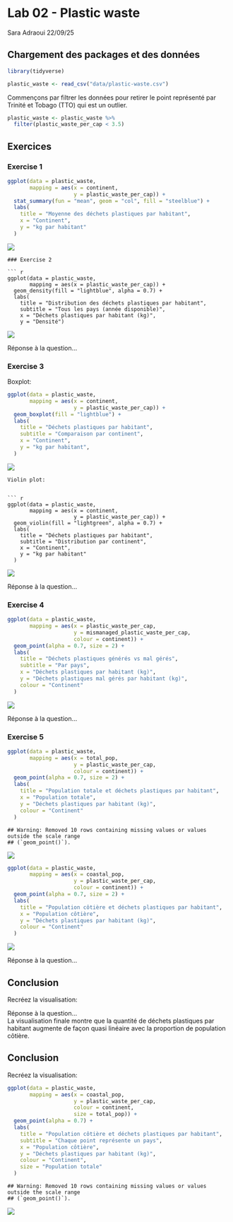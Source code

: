 Lab 02 - Plastic waste
================
Sara Adraoui
22/09/25

## Chargement des packages et des données

``` r
library(tidyverse) 
```

``` r
plastic_waste <- read_csv("data/plastic-waste.csv")
```

Commençons par filtrer les données pour retirer le point représenté par
Trinité et Tobago (TTO) qui est un outlier.

``` r
plastic_waste <- plastic_waste %>%
  filter(plastic_waste_per_cap < 3.5)
```

## Exercices

### Exercise 1

``` r
ggplot(data = plastic_waste,
       mapping = aes(x = continent,
                     y = plastic_waste_per_cap)) +
  stat_summary(fun = "mean", geom = "col", fill = "steelblue") +
  labs(
    title = "Moyenne des déchets plastiques par habitant",
    x = "Continent",
    y = "kg par habitant"
  )
```

![](lab-02_files/figure-gfm/plastic-waste-continent-1.png)<!-- -->



    ### Exercise 2

    ``` r
    ggplot(data = plastic_waste,
           mapping = aes(x = plastic_waste_per_cap)) +
      geom_density(fill = "lightblue", alpha = 0.7) +
      labs(
        title = "Distribution des déchets plastiques par habitant",
        subtitle = "Tous les pays (année disponible)",
        x = "Déchets plastiques par habitant (kg)",
        y = "Densité")

![](lab-02_files/figure-gfm/plastic-waste-density-1.png)<!-- -->

Réponse à la question…

### Exercise 3

Boxplot:

``` r
ggplot(data = plastic_waste,
       mapping = aes(x = continent,
                     y = plastic_waste_per_cap)) +
  geom_boxplot(fill = "lightblue") +
  labs(
    title = "Déchets plastiques par habitant",
    subtitle = "Comparaison par continent",
    x = "Continent",
    y = "kg par habitant",
  )
```

![](lab-02_files/figure-gfm/plastic-waste-boxplot-1.png)<!-- -->


    Violin plot:


    ``` r
    ggplot(data = plastic_waste,
           mapping = aes(x = continent,
                         y = plastic_waste_per_cap)) +
      geom_violin(fill = "lightgreen", alpha = 0.7) +
      labs(
        title = "Déchets plastiques par habitant",
        subtitle = "Distribution par continent",
        x = "Continent",
        y = "kg par habitant"
      )

![](lab-02_files/figure-gfm/plastic-waste-violin-1.png)<!-- -->

Réponse à la question…

### Exercise 4

``` r
ggplot(data = plastic_waste,
       mapping = aes(x = plastic_waste_per_cap,
                     y = mismanaged_plastic_waste_per_cap,
                     colour = continent)) +
  geom_point(alpha = 0.7, size = 2) +
  labs(
    title = "Déchets plastiques générés vs mal gérés",
    subtitle = "Par pays",
    x = "Déchets plastiques par habitant (kg)",
    y = "Déchets plastiques mal gérés par habitant (kg)",
    colour = "Continent"
  )
```

![](lab-02_files/figure-gfm/plastic-waste-mismanaged-1.png)<!-- -->

Réponse à la question…

### Exercise 5

``` r
ggplot(data = plastic_waste,
       mapping = aes(x = total_pop,
                     y = plastic_waste_per_cap,
                     colour = continent)) +
  geom_point(alpha = 0.7, size = 2) +
  labs(
    title = "Population totale et déchets plastiques par habitant",
    x = "Population totale",
    y = "Déchets plastiques par habitant (kg)",
    colour = "Continent"
  )
```

    ## Warning: Removed 10 rows containing missing values or values outside the scale range
    ## (`geom_point()`).

![](lab-02_files/figure-gfm/plastic-waste-population-total-1.png)<!-- -->

``` r
ggplot(data = plastic_waste,
       mapping = aes(x = coastal_pop,
                     y = plastic_waste_per_cap,
                     colour = continent)) +
  geom_point(alpha = 0.7, size = 2) +
  labs(
    title = "Population côtière et déchets plastiques par habitant",
    x = "Population côtière",
    y = "Déchets plastiques par habitant (kg)",
    colour = "Continent"
  )
```

![](lab-02_files/figure-gfm/plastic-waste-population-coastal-1.png)<!-- -->

Réponse à la question…

## Conclusion

Recréez la visualisation:

Réponse à la question…  
La visualisation finale montre que la quantité de déchets plastiques par
habitant augmente de façon quasi linéaire avec la proportion de
population côtière.

## Conclusion

Recréez la visualisation:

``` r
ggplot(data = plastic_waste,
       mapping = aes(x = coastal_pop,
                     y = plastic_waste_per_cap,
                     colour = continent,
                     size = total_pop)) +
  geom_point(alpha = 0.7) +
  labs(
    title = "Population côtière et déchets plastiques par habitant",
    subtitle = "Chaque point représente un pays",
    x = "Population côtière",
    y = "Déchets plastiques par habitant (kg)",
    colour = "Continent",
    size = "Population totale"
  )
```

    ## Warning: Removed 10 rows containing missing values or values outside the scale range
    ## (`geom_point()`).

![](lab-02_files/figure-gfm/recreate-viz-1.png)<!-- -->
